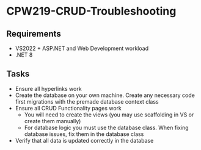 # CPW219-CRUD-Troubleshooting

## Requirements
- VS2022 + ASP.NET and Web Development workload
- .NET 8

## Tasks
- Ensure all hyperlinks work
- Create the database on your own machine. Create any necessary code first migrations with the premade database context class
- Ensure all CRUD Functionality pages work
    - You will need to create the views (you may use scaffolding in VS or create them manually)
    - For database logic you must use the database class. When fixing database issues, fix them in the database class
- Verify that all data is updated correctly in the database
